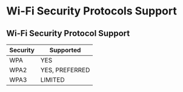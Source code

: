 # Wi-Fi Security Protocols Support

## Wi-Fi Security Protocol Support

| Security  | Supported         |
|-----------|-------------------|
| WPA       | YES               |
| WPA2      | YES, PREFERRED    |
| WPA3      | LIMITED           |
